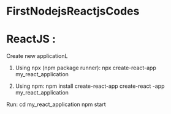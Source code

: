 # FirstNodejsReactjsCodes

# ReactJS :

Create new applicationL
1. Using npx (npm package runner):
    npx create-react-app my_react_application

2. Using npm:
    npm install create-react-app 
    create-react -app my_react_application

Run:
    cd my_react_application
    npm start
